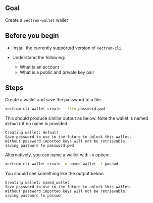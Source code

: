 ## Goal

Create a `vectrum-wallet` wallet

## Before you begin

* Install the currently supported version of `vectrum-cli`

* Understand the following:
  * What is an account
  * What is a public and private key pair

## Steps

Create a wallet and save the password to a file:

```sh
vectrum-cli wallet create --file password.pwd
```

This should produce similar output as below. Note the wallet is named `default` if no name is provided.

```console
Creating wallet: default
Save password to use in the future to unlock this wallet.
Without password imported keys will not be retrievable.
saving password to password.pwd
```

Alternatively, you can name a wallet with `-n` option:

```sh
vectrum-cli wallet create -n named_wallet -f passwd
```

You should see something like the output below:

```console
Creating wallet: named_wallet
Save password to use in the future to unlock this wallet.
Without password imported keys will not be retrievable.
saving password to passwd
```
